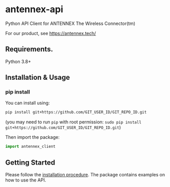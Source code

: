 # antennex-api

Python API Client for ANTENNEX The Wireless Connector(tm)

For our product, see https://antennex.tech/

## Requirements.

Python 3.8+

## Installation & Usage

### pip install

You can install using:

```sh
pip install git+https://github.com/GIT_USER_ID/GIT_REPO_ID.git
```
(you may need to run `pip` with root permission: `sudo pip install git+https://github.com/GIT_USER_ID/GIT_REPO_ID.git`)

Then import the package:
```python
import antennex_client
```

## Getting Started

Please follow the [installation procedure](#installation--usage).
The package contains examples on how to use the API.
